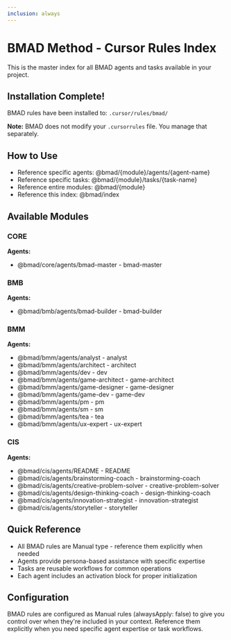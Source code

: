 ```yaml
---
inclusion: always
---
```


# BMAD Method - Cursor Rules Index

This is the master index for all BMAD agents and tasks available in your project.

## Installation Complete!

BMAD rules have been installed to: `.cursor/rules/bmad/`

**Note:** BMAD does not modify your `.cursorrules` file. You manage that separately.

## How to Use

- Reference specific agents: @bmad/{module}/agents/{agent-name}
- Reference specific tasks: @bmad/{module}/tasks/{task-name}
- Reference entire modules: @bmad/{module}
- Reference this index: @bmad/index

## Available Modules

### CORE

**Agents:**
- @bmad/core/agents/bmad-master - bmad-master

### BMB

**Agents:**
- @bmad/bmb/agents/bmad-builder - bmad-builder

### BMM

**Agents:**
- @bmad/bmm/agents/analyst - analyst
- @bmad/bmm/agents/architect - architect
- @bmad/bmm/agents/dev - dev
- @bmad/bmm/agents/game-architect - game-architect
- @bmad/bmm/agents/game-designer - game-designer
- @bmad/bmm/agents/game-dev - game-dev
- @bmad/bmm/agents/pm - pm
- @bmad/bmm/agents/sm - sm
- @bmad/bmm/agents/tea - tea
- @bmad/bmm/agents/ux-expert - ux-expert

### CIS

**Agents:**
- @bmad/cis/agents/README - README
- @bmad/cis/agents/brainstorming-coach - brainstorming-coach
- @bmad/cis/agents/creative-problem-solver - creative-problem-solver
- @bmad/cis/agents/design-thinking-coach - design-thinking-coach
- @bmad/cis/agents/innovation-strategist - innovation-strategist
- @bmad/cis/agents/storyteller - storyteller


## Quick Reference

- All BMAD rules are Manual type - reference them explicitly when needed
- Agents provide persona-based assistance with specific expertise
- Tasks are reusable workflows for common operations
- Each agent includes an activation block for proper initialization

## Configuration

BMAD rules are configured as Manual rules (alwaysApply: false) to give you control
over when they're included in your context. Reference them explicitly when you need
specific agent expertise or task workflows.
